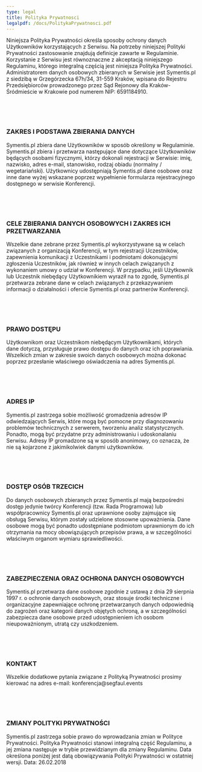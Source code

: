 ```yaml
---
type: legal
title: Polityka Prywatnosci
legalpdf: /docs/PolitykaPrywatnosci.pdf
---
```

<p>Niniejsza Polityka Prywatności określa sposoby ochrony danych Użytkowników korzystających z Serwisu. Na potrzeby niniejszej Polityki Prywatności zastosowanie znajdują definicje zawarte w Regulaminie. Korzystanie z Serwisu jest równoznaczne z akceptacją niniejszego Regulaminu, którego integralną częścią jest niniejsza Polityka Prywatności. Administratorem danych osobowych zbieranych w Serwisie jest Symentis.pl z siedzibą w Grzegórzecka 67h/34, 31-559 Kraków, wpisana do Rejestru Przedsiębiorców prowadzonego przez Sąd Rejonowy dla Kraków-Śródmieście w Krakowie pod numerem NIP: 6591184910.</p>
<div class="clear" style="height: 50px"></div>
<h3>ZAKRES I PODSTAWA ZBIERANIA DANYCH</h3>
<p>Symentis.pl zbiera dane Użytkowników w sposób określony w Regulaminie. Symentis.pl zbiera i przetwarza następujące dane dotyczące Użytkowników będących osobami fizycznymi, którzy dokonali rejestracji w Serwisie: imię, nazwisko, adres e-mail, stanowisko, rodzaj obiadu (normalny / wegetariański). Użytkownicy udostępniają Symentis.pl dane osobowe oraz inne dane wyżej wskazane poprzez wypełnienie formularza rejestracyjnego dostępnego w serwisie Konferencji.</p>
<div class="clear" style="height: 50px"></div>
<h3>CELE ZBIERANIA DANYCH OSOBOWYCH I ZAKRES ICH PRZETWARZANIA</h3>
<p>Wszelkie dane zebrane przez Symentis.pl wykorzystywane są w celach związanych z organizacją Konferencji, w tym rejestracji Uczestników, zapewnienia komunikacji z Uczestnikami i podmiotami dokonującymi zgłoszenia Uczestników, jak również w innych celach związanych z wykonaniem umowy o udział w Konferencji. W przypadku, jeśli Użytkownik lub Uczestnik niebędący Użytkownikiem wyraził na to zgodę, Symentis.pl przetwarza zebrane dane w celach związanych z przekazywaniem informacji o działalności i ofercie Symentis.pl oraz partnerów Konferencji.</p>
<div class="clear" style="height: 50px"></div>
<h3>PRAWO DOSTĘPU</h3>
<p>Użytkownikom oraz Uczestnikom niebędącym Użytkownikami, których dane dotyczą, przysługuje prawo dostępu do danych oraz ich poprawiania. Wszelkich zmian w zakresie swoich danych osobowych można dokonać poprzez przesłanie właściwego oświadczenia na adres Symentis.pl.</p>
<div class="clear" style="height: 50px"></div>
<h3>ADRES IP</h3>
<p>Symentis.pl zastrzega sobie możliwość gromadzenia adresów IP odwiedzających Serwis, które mogą być pomocne przy diagnozowaniu problemów technicznych z serwerem, tworzeniu analiz statystycznych. Ponadto, mogą być przydatne przy administrowaniu i udoskonalaniu Serwisu. Adresy IP gromadzone są w sposób anonimowy, co oznacza, że nie są kojarzone z jakimikolwiek danymi użytkowników.</p>
<div class="clear" style="height: 50px"></div>
<h3>DOSTĘP OSÓB TRZECICH</h3>
<p>Do danych osobowych zbieranych przez Symentis.pl mają bezpośredni dostęp jedynie twórcy Konferencji (tzw. Rada Programowa) lub współpracownicy Symentis.pl oraz uprawnione osoby zajmujące się obsługą Serwisu, którym zostały udzielone stosowne upoważnienia. Dane osobowe mogą być ponadto udostępniane podmiotom uprawnionym do ich otrzymania na mocy obowiązujących przepisów prawa, a w szczególności właściwym organom wymiaru sprawiedliwości.</p>
<div class="clear" style="height: 50px"></div>
<h3>ZABEZPIECZENIA ORAZ OCHRONA DANYCH OSOBOWYCH</h3>
<p>Symentis.pl przetwarza dane osobowe zgodnie z ustawą z dnia 29 sierpnia 1997 r. o ochronie danych osobowych, oraz stosuje środki techniczne i organizacyjne zapewniające ochronę przetwarzanych danych odpowiednią do zagrożeń oraz kategorii danych objętych ochroną, a w szczególności zabezpiecza dane osobowe przed udostępnieniem ich osobom nieupoważnionym, utratą czy uszkodzeniem.</p>
<div class="clear" style="height: 50px"></div>
<h3>KONTAKT</h3>
<p>Wszelkie dodatkowe pytania związane z Polityką Prywatności prosimy kierować na adres e-mail: konferencja@segfaul.events</p>
<div class="clear" style="height: 50px"></div>
<h3>ZMIANY POLITYKI PRYWATNOŚCI</h3>
<p>Symentis.pl zastrzega sobie prawo do wprowadzania zmian w Polityce Prywatności. Polityka Prywatności stanowi integralną część Regulaminu, a jej zmiana następuje w trybie przewidzianym dla zmiany Regulaminu. Data określona poniżej jest datą obowiązywania Polityki Prywatności w ostatniej wersji. Data: 26.02.2018</p>
